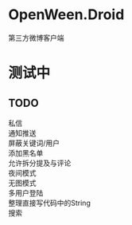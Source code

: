 # OpenWeen.Droid
第三方微博客户端

# 测试中

## TODO
私信  
通知推送  
屏蔽关键词/用户  
添加黑名单  
允许拆分提及与评论  
夜间模式  
无图模式  
多用户登陆  
整理直接写代码中的String  
搜索  
